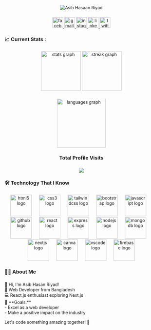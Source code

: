 <div align="center">
      <img src="https://github.com/AsibHasanRiyad/AsibHasanRiyad/assets/137589900/82691541-1b51-408e-a048-de4ce84d0804  " alt="Asib Hasaan Riyad"  />

</div>

###

<div align="center">
  <a href="https://www.facebook.com/syd.ryd" target="_blank">
    <img src="https://img.shields.io/static/v1?message=Facebook&logo=facebook&label=&color=1877F2&logoColor=white&labelColor=&style=for-the-badge" height="35" alt="facebook logo"  />
  </a>
  <a href="asibhasanriyad@gmail.com" target="_blank">
    <img src="https://img.shields.io/static/v1?message=Gmail&logo=gmail&label=&color=D14836&logoColor=white&labelColor=&style=for-the-badge" height="35" alt="gmail logo"  />
  </a>
  <a href="https://www.instagram.com/sayad.riyad/" target="_blank">
    <img src="https://img.shields.io/static/v1?message=Instagram&logo=instagram&label=&color=E4405F&logoColor=white&labelColor=&style=for-the-badge" height="35" alt="instagram logo"  />
  </a>
  <a href="https://www.linkedin.com/in/asibhasan/" target="_blank">
    <img src="https://img.shields.io/static/v1?message=LinkedIn&logo=linkedin&label=&color=0077B5&logoColor=white&labelColor=&style=for-the-badge" height="35" alt="linkedin logo"  />
  </a>
  <a href="https://twitter.com/AsibHasanRiyad" target="_blank">
    <img src="https://img.shields.io/static/v1?message=Twitter&logo=twitter&label=&color=1DA1F2&logoColor=white&labelColor=&style=for-the-badge" height="35" alt="twitter logo"  />
  </a>
</div>

<h3 align="left">📈 Current Stats :</h3>

###

<div align="center">
  <img src="https://github-readme-stats.vercel.app/api?username=AsibHasanRiyad&hide_title=false&hide_rank=false&show_icons=true&include_all_commits=true&count_private=true&disable_animations=false&theme=gotham&locale=en&hide_border=false&order=1" height="130" alt="stats graph"  />
  <img src="https://streak-stats.demolab.com?user=AsibHasanRiyad&locale=en&mode=daily&theme=gotham&hide_border=false&border_radius=5&order=3" height="130" alt="streak graph"  />
</div>

###

<div align="center">
  <img src="https://github-readme-stats.vercel.app/api/top-langs?username=AsibHasanRiyad&locale=en&hide_title=false&layout=compact&card_width=320&langs_count=5&theme=gotham&hide_border=true&order=2" height="160" alt="languages graph"  />
</div>

###

###

<div align="center"> 
<h3> Total Profile Visits </h3> </div>

###

<div align="center">
  <img src="https://profile-counter.glitch.me/AsibHasanRiyad/count.svg?"  />
</div>

###
###

<h3 align="left">🛠 Technology That I Know</h3>

###

<div align="center">
  <img src="https://cdn.jsdelivr.net/gh/devicons/devicon/icons/html5/html5-original.svg" height="70" alt="html5 logo"  />
  <img width="16" />
  <img src="https://cdn.jsdelivr.net/gh/devicons/devicon/icons/css3/css3-original.svg" height="70" alt="css3 logo"  />
  <img width="16" />
  <img src="https://cdn.simpleicons.org/tailwindcss/06B6D4" height="70" alt="tailwindcss logo"  />
  <img width="16" />
  <img src="https://cdn.jsdelivr.net/gh/devicons/devicon/icons/bootstrap/bootstrap-original.svg" height="70" alt="bootstrap logo"  />
  <img width="16" />
  <img src="https://skillicons.dev/icons?i=js" height="70" alt="javascript logo"  />
  <img width="16" />
  <img src="https://skillicons.dev/icons?i=github" height="70" alt="github logo"  />
  <img width="16" />
  <img src="https://cdn.jsdelivr.net/gh/devicons/devicon/icons/react/react-original.svg" height="70" alt="react logo"  />
  <img width="16" />
  <img src="https://skillicons.dev/icons?i=express" height="70" alt="express logo"  />
  <img width="16" />
  <img src="https://cdn.simpleicons.org/nodedotjs/339933" height="70" alt="nodejs logo"  />
  <img width="16" />
  <img src="https://cdn.jsdelivr.net/gh/devicons/devicon/icons/mongodb/mongodb-original.svg" height="70" alt="mongodb logo"  />
  <img width="16" />
  <img src="https://skillicons.dev/icons?i=nextjs" height="70" alt="nextjs logo"  />
  <img width="16" />
  <img src="https://cdn.simpleicons.org/canva/00C4CC" height="70" alt="canva logo"  />
  <img width="16" />
  <img src="https://cdn.simpleicons.org/visualstudiocode/007ACC" height="70" alt="vscode logo"  />
  <img width="16" />
  <img src="https://cdn.simpleicons.org/firebase/FFCA28" height="70" alt="firebase logo"  />
</div>

<h3 align="left">👩‍💻  About Me</h3>

###

<p align="left"> 
👋 Hi, I'm Asib Hasan Riyad!<br>
🚀 Web Developer from Bangladesh<br>
💻 React.js enthusiast exploring Next.js<br>
🎯 **Goals:**<br>
   - Excel as a web developer<br>
   - Make a positive impact on the industry<br>

Let's code something amazing together! 🚀
 
 </p>


